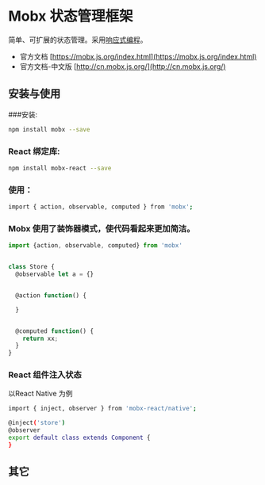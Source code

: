 # Mobx 状态管理框架

简单、可扩展的状态管理。采用[响应式编程](https://www.jianshu.com/p/0649424824f0)。

* 官方文档 [https://mobx.js.org/index.html](https://mobx.js.org/index.html)
* 官方文档-中文版 [http://cn.mobx.js.org/](http://cn.mobx.js.org/)

## 安装与使用

###安装: 

```sh
npm install mobx --save
```

### React 绑定库:

```sh
npm install mobx-react --save 
```
### 使用：

```sh
import { action, observable, computed } from 'mobx';

```

### Mobx 使用了装饰器模式，使代码看起来更加简洁。

```js
import {action, observable, computed} from 'mobx'


class Store {
  @observable let a = {}


  @action function() {

  }


  @computed function() {
    return xx;
  }
}
```
### React 组件注入状态

以React Native 为例

```sh
import { inject, observer } from 'mobx-react/native';

@inject('store')
@observer
export default class extends Component {
}
```

## 其它

